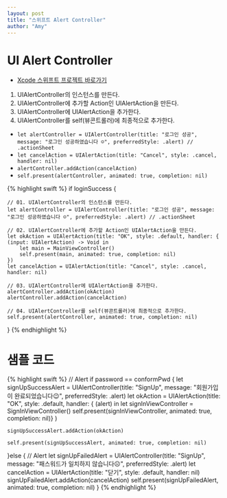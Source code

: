 ```yaml
---
layout: post
title: "스위프트 Alert Controller"
author: "Amy"
---
```


# UI Alert Controller
- [Xcode 스위프트 프로젝트 바로가기](https://github.com/amywork/tastySwift)

01. UIAlertController의 인스턴스를 만든다.
02. UIAlertController에 추가할 Action인 UIAlertAction을 만든다.
03. UIAlertController에 UIAlertAction을 추가한다.
04. UIAlertController를 self(뷰콘트롤러)에 최종적으로 추가한다.

- `let alertController = UIAlertController(title: "로그인 성공", message: "로그인 성공하였습니다 ☺️", preferredStyle: .alert) // .actionSheet`
- `let cancelAction = UIAlertAction(title: "Cancel", style: .cancel, handler: nil)`
- `alertController.addAction(cancelAction)`
- `self.present(alertController, animated: true, completion: nil)`

{% highlight swift %}
if loginSuccess {
    
    // 01. UIAlertController의 인스턴스를 만든다.
    let alertController = UIAlertController(title: "로그인 성공", message: "로그인 성공하였습니다 ☺️", preferredStyle: .alert) // .actionSheet
    
    // 02. UIAlertController에 추가할 Action인 UIAlertAction을 만든다.
    let okAction = UIAlertAction(title: "OK", style: .default, handler: { (input: UIAlertAction) -> Void in
        let main = MainViewController()
        self.present(main, animated: true, completion: nil)
    })
    let cancelAction = UIAlertAction(title: "Cancel", style: .cancel, handler: nil)
    
    // 03. UIAlertController에 UIAlertAction을 추가한다.
    alertController.addAction(okAction)
    alertController.addAction(cancelAction)
    
    // 04. UIAlertController를 self(뷰콘트롤러)에 최종적으로 추가한다.
    self.present(alertController, animated: true, completion: nil)
 
}
{% endhighlight %}

# 샘플 코드

{% highlight swift %}
// Alert
if password == conformPwd {
    let signUpSuccessAlert = UIAlertController(title: "SignUp", message: "회원가입이 완료되었습니다😉", preferredStyle: .alert)
    let okAction = UIAlertAction(title: "OK", style: .default, handler: {
        (alert) in let signInViewController = SignInViewController()
        self.present(signInViewController, animated: true, completion: nil)}
    )
    
    signUpSuccessAlert.addAction(okAction)
    
    self.present(signUpSuccessAlert, animated: true, completion: nil)
}else {
    // Alert
    let signUpFailedAlert = UIAlertController(title: "SignUp", message: "패스워드가 일치하지 않습니다☹️", preferredStyle: .alert)
    let cancelAction = UIAlertAction(title: "닫기", style: .default, handler: nil)
    signUpFailedAlert.addAction(cancelAction)
    self.present(signUpFailedAlert, animated: true, completion: nil)
}
{% endhighlight %}